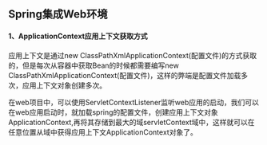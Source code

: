 ## Spring集成Web环境
#### 1、ApplicationContext应用上下文获取方式
应用上下文是通过new ClassPathXmlApplicationContext(配置文件)的方式获取的，但是每次从容器中获取Bean的时候都需要编写new ClassPathXmlApplicationContext(配置文件)，这样的弊端是配置文件加载多次，应用上下文对象创建多次。

在web项目中，可以使用ServletContextListener监听web应用的启动，我们可以在web应用启动时，就加载spring的配置文件，创建应用上下文对象ApplicationContext,再将其存储到最大的域servletContext域中，这样就可以在任意位置从域中获得应用上下文ApplicationContext对象了。